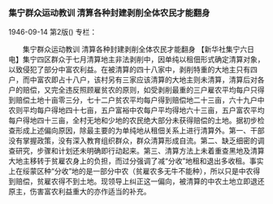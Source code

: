 ### 集宁群众运动教训  清算各种封建剥削全体农民才能翻身

1946-09-14
第2版()
专栏：

　　集宁群众运动教训
    清算各种封建剥削全体农民才能翻身
    【新华社集宁六日电】集宁四区群众于七月清算地主非法剥削中，因单纯以租佃形式确定清算对象，以致侵犯了部分中富农利益。在被清算的四十八家中，剥削特重的大地主只有四户，而中富农即占十八户，该村另有三家应该清算的大地主则未清算，清算后对各户的赔偿，又完全违反照顾雇贫农的原则，如受剥削最重的三户雇农平均每户只得到赔偿土地十亩零三分，七十二户贫农平均每户得到赔偿地二十三亩，六十九户中农则平均每户得地四十七亩，五户富裕中农每户平均得地六十三亩，五户富农平均每户得地四十三亩，全村无地和少地的农民绝大部分未获得赔偿的土地。据初步检查形成上述偏向原因，除最主要的为单纯地从租佃关系上进行清算外。第一、干部没有掌握政策，没有深入教育组织群众，群众清算形成自流。第二、缺乏细密的调查研究，步骤和计划还未明确即行动起来。第三、清算方法上未着重查黑地及清算大地主移转于贫雇农身上的负担，而过分强调了减“分收”地租和退出多收租。事实上在绥蒙区种“分收”地的是一部分中农（贫雇农多无牛不能种），所以只是中农得到赔偿，贫雇农得不到土地。现领导上纠正这一偏向，被清算的中农土地立即退还原主，伤害富农利益重大的亦作适当的补充。
